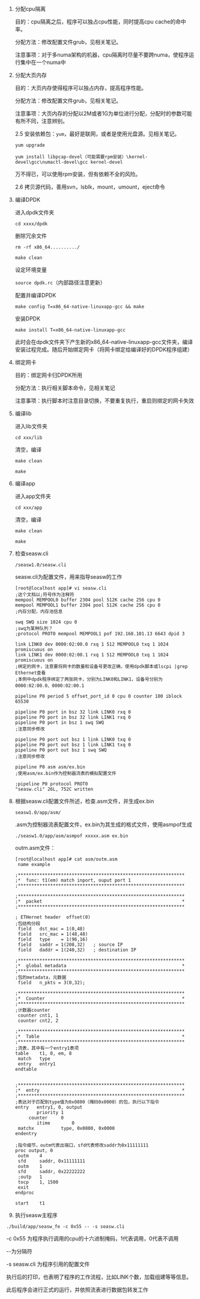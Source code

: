 1. 分配cpu隔离

   目的：cpu隔离之后，程序可以独占cpu性能，同时提高cpu cache的命中率。

   分配方法：修改配置文件grub，见相关笔记。

   注意事项：对于多numa架构的机器，cpu隔离时尽量不要跨numa，使程序运行集中在一个numa中

2. 分配大页内存

   目的：大页内存使得程序可以独占内存，提高程序性能。

   分配方法：修改配置文件grub，见相关笔记。

   注意事项：大页内存的分配以2M或者1G为单位进行分配，分配时的参数可能有所不同，注意辨别。

   2.5 安装依赖包：`yum`，最好是联网，或者是使用光盘源。见相关笔记。

   `yum upgrade`

   `yum install libpcap-devel（可能需要rpm安装）\kernel-devel\gcc\numactl-devel\gcc kernel-devel`

   万不得已，可以使用rpm安装，但有依赖不全的风险。

   2.6 拷贝源代码，善用svn，lsblk，mount，umount，eject命令

3. 编译DPDK

   进入dpdk文件夹

   `cd xxxx/dpdk`

   删除冗余文件

   `rm -rf x86_64........../`

   `make clean`

   设定环境变量

   `source dpdk.rc`（内部路径注意更新）

   配置并编译DPDK

   `make config T=x86_64-native-linuxapp-gcc && make`

   安装DPDK

   `make install T=x86_64-native-linuxapp-gcc`

   此时会在dpdk文件夹下产生新的x86_64-native-linuxapp-gcc文件夹，编译安装过程完成。随后开始绑定网卡（将网卡绑定给编译好的DPDK程序组建）

3. 绑定网卡

   目的：绑定网卡归DPDK所用

   分配方法：执行相关脚本命令，见相关笔记

   注意事项：执行脚本时注意目录切换，不要重复执行，重启则绑定的网卡失效

4. 编译lib

   进入lib文件夹

   `cd xxx/lib`

   清空，编译

   `make clean`

   `make`

5. 编译app

   进入app文件夹

   `cd xxx/app`

   清空，编译

   `make clean`

   `make`

6. 检查seasw.cli

   `/seasw1.0/seasw.cli`

   seasw.cli为配置文件，用来指导seasw的工作

   ```
   [root@localhost app]# vi seasw.cli 
   ;这个文档以;符号作为注释符
   mempool MEMPOOL0 buffer 2304 pool 512K cache 256 cpu 0
   mempool MEMPOOL1 buffer 2304 pool 512K cache 256 cpu 0
   ;内存分配，内存池信息
   
   swq SWQ size 1024 cpu 0
   ;swq为某种队列？
   ;protocol PROT0 mempool MEMPOOL1 pof 192.168.101.13 6643 dpid 3
   
   link LINK0 dev 0000:02:00.0 rxq 1 512 MEMPOOL0 txq 1 1024 promiscuous on
   link LINK1 dev 0000:02:00.1 rxq 1 512 MEMPOOL0 txq 1 1024 promiscuous on
   ;绑定的网卡，注意要将网卡的数量和设备号更改正确，使用dpdk脚本或lscpi |grep Ethernet查看
   ;本例中dpdk程序绑定了两张网卡，分别为LINK0和LINK1，设备号分别为0000:02:00.0、0000:02:00.1
   
   pipeline P0 period 5 offset_port_id 0 cpu 0 counter 100 iblock 65530
   
   pipeline P0 port in bsz 32 link LINK0 rxq 0
   pipeline P0 port in bsz 32 link LINK1 rxq 0
   pipeline P0 port in bsz 1 swq SWQ
   ;注意同步修改
   
   pipeline P0 port out bsz 1 link LINK0 txq 0
   pipeline P0 port out bsz 1 link LINK1 txq 0
   pipeline P0 port out bsz 1 swq SWQ
   ;注意同步修改
   
   pipeline P0 asm asm/ex.bin
   ;使用asm/ex.bin作为控制器流表的模拟配置文件
   
   ;pipeline P0 protocol PROT0
   "seasw.cli" 26L, 752C written
   ```

6. 根据seasw.cli配置文件所述，检查.asm文件，并生成ex.bin

   `seasw1.0/app/asm/`

   .asm为控制器流表配置文件，ex.bin为其生成的格式文件，使用asmpof生成

   `./seasw1.0/app/asm/asmpof xxxxx.asm ex.bin`

   outm.asm文件：

   ```
   [root@localhost app]# cat asm/outm.asm 
   	name example
   
   ;**************************************************************
   ;*  func: t1(em) match inport, ouput port 1                         
   ;**************************************************************
   
   ;**************************************************************
   ;*  packet                                                    *
   ;**************************************************************
   
   ; ETHernet header  offset(0)
   ;包结构分段
   	field	dst_mac = 1(0,48)
   	field	src_mac = 1(48,48)
   	field	type    = 1(96,16)
   	field	saddr = 1(208,32)	; source IP
   	field	daddr = 1(240,32)	; destination IP
   
   ;**************************************************************
   ;*  global metadata                                           *
   ;**************************************************************
   ;包的metadata，元数据
   	field	n_pkts = 3(0,32);
   
   ;**************************************************************
   ;*  Counter                                                   *
   ;**************************************************************
   ;计数器counter
   	counter cnt1, 1
   	counter cnt2, 2
   
   ;**************************************************************
   ;*  Table                                                     *
   ;**************************************************************
   ;流表，其中有一个entry1表项
   table	t1, 0, em, 8
   	match   type
   	entry   entry1
   endtable
   
   
   ;**************************************************************
   ;*  entry                                                     *
   ;**************************************************************
   ;表达对于匹配到type值为0x0800（掩码0x0000）的包，执行以下指令
   entry   entry1, 0, output
           priority	1
   		counter		0
           itime      	0
   	matchx          type, 0x0800, 0x0000 
   endentry	
   
   ;指令细节，outm代表出端口，sfd代表修改saddr为0x11111111
   proc	output, 0
   	outm	4
   	sfd 	saddr, 0x11111111
   	outm 	1
   	sfd 	saddr, 0x22222222
   	;outp 	1
   	tocp    1, 1500
   	exit
   endproc
   
   start	t1
   ```

7. 执行seasw主程序

`./build/app/seasw_fe -c 0x55 -- -s seasw.cli`

-c 0x55 为程序执行调用的cpu的十六进制掩码，1代表调用，0代表不调用

--为分隔符

-s seasw.cli 为程序引用的配置文件

执行后的打印，也表明了程序的工作流程，比如LINK个数，加载组建等等信息。

此后程序会进行正式的运行，并依照流表进行数据包转发工作
